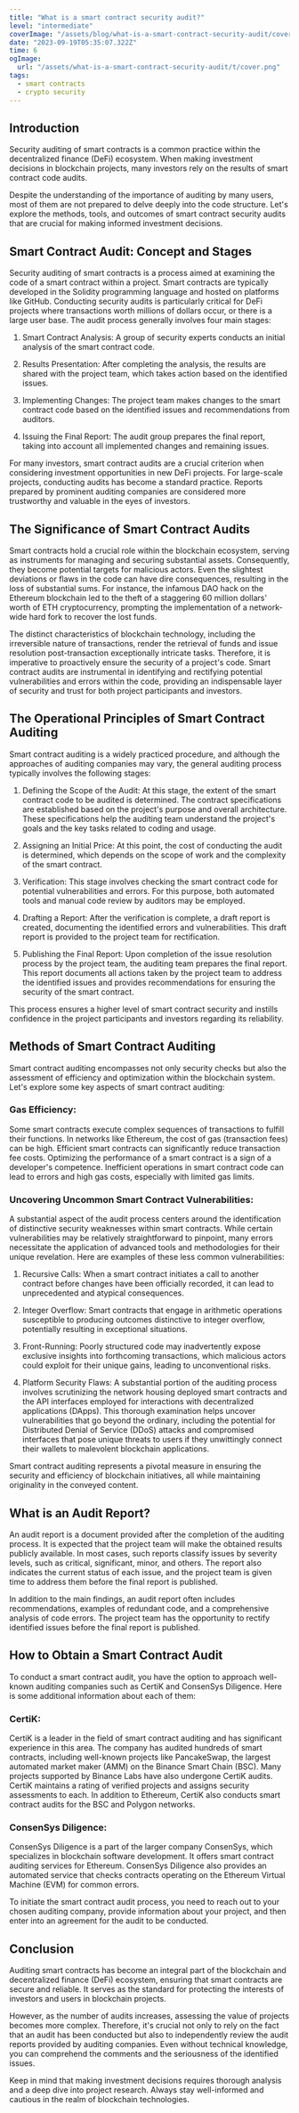 ```yaml
---
title: "What is a smart contract security audit?"
level: "intermediate"
coverImage: "/assets/blog/what-is-a-smart-contract-security-audit/cover.png"
date: "2023-09-19T05:35:07.322Z"
time: 6
ogImage:
  url: "/assets/what-is-a-smart-contract-security-audit/t/cover.png"
tags:
  - smart contracts
  - crypto security
---
```



## Introduction
Security auditing of smart contracts is a common practice within the decentralized finance (DeFi) ecosystem. When making investment decisions in blockchain projects, many investors rely on the results of smart contract code audits.

Despite the understanding of the importance of auditing by many users, most of them are not prepared to delve deeply into the code structure. Let's explore the methods, tools, and outcomes of smart contract security audits that are crucial for making informed investment decisions.

## Smart Contract Audit: Concept and Stages
Security auditing of smart contracts is a process aimed at examining the code of a smart contract within a project. Smart contracts are typically developed in the Solidity programming language and hosted on platforms like GitHub. Conducting security audits is particularly critical for DeFi projects where transactions worth millions of dollars occur, or there is a large user base. The audit process generally involves four main stages:

1. Smart Contract Analysis: A group of security experts conducts an initial analysis of the smart contract code.

2. Results Presentation: After completing the analysis, the results are shared with the project team, which takes action based on the identified issues.

3. Implementing Changes: The project team makes changes to the smart contract code based on the identified issues and recommendations from auditors.

4. Issuing the Final Report: The audit group prepares the final report, taking into account all implemented changes and remaining issues.

For many investors, smart contract audits are a crucial criterion when considering investment opportunities in new DeFi projects. For large-scale projects, conducting audits has become a standard practice. Reports prepared by prominent auditing companies are considered more trustworthy and valuable in the eyes of investors.

## The Significance of Smart Contract Audits
Smart contracts hold a crucial role within the blockchain ecosystem, serving as instruments for managing and securing substantial assets. Consequently, they become potential targets for malicious actors. Even the slightest deviations or flaws in the code can have dire consequences, resulting in the loss of substantial sums. For instance, the infamous DAO hack on the Ethereum blockchain led to the theft of a staggering 60 million dollars' worth of ETH cryptocurrency, prompting the implementation of a network-wide hard fork to recover the lost funds.

The distinct characteristics of blockchain technology, including the irreversible nature of transactions, render the retrieval of funds and issue resolution post-transaction exceptionally intricate tasks. Therefore, it is imperative to proactively ensure the security of a project's code. Smart contract audits are instrumental in identifying and rectifying potential vulnerabilities and errors within the code, providing an indispensable layer of security and trust for both project participants and investors.

## The Operational Principles of Smart Contract Auditing
Smart contract auditing is a widely practiced procedure, and although the approaches of auditing companies may vary, the general auditing process typically involves the following stages:

1. Defining the Scope of the Audit: At this stage, the extent of the smart contract code to be audited is determined. The contract specifications are established based on the project's purpose and overall architecture. These specifications help the auditing team understand the project's goals and the key tasks related to coding and usage.

2. Assigning an Initial Price: At this point, the cost of conducting the audit is determined, which depends on the scope of work and the complexity of the smart contract.

3. Verification: This stage involves checking the smart contract code for potential vulnerabilities and errors. For this purpose, both automated tools and manual code review by auditors may be employed.

4. Drafting a Report: After the verification is complete, a draft report is created, documenting the identified errors and vulnerabilities. This draft report is provided to the project team for rectification.

5. Publishing the Final Report: Upon completion of the issue resolution process by the project team, the auditing team prepares the final report. This report documents all actions taken by the project team to address the identified issues and provides recommendations for ensuring the security of the smart contract.

This process ensures a higher level of smart contract security and instills confidence in the project participants and investors regarding its reliability.

## Methods of Smart Contract Auditing
Smart contract auditing encompasses not only security checks but also the assessment of efficiency and optimization within the blockchain system. Let's explore some key aspects of smart contract auditing:

### Gas Efficiency:
Some smart contracts execute complex sequences of transactions to fulfill their functions. In networks like Ethereum, the cost of gas (transaction fees) can be high. Efficient smart contracts can significantly reduce transaction fee costs. Optimizing the performance of a smart contract is a sign of a developer's competence. Inefficient operations in smart contract code can lead to errors and high gas costs, especially with limited gas limits.

### Uncovering Uncommon Smart Contract Vulnerabilities:
A substantial aspect of the audit process centers around the identification of distinctive security weaknesses within smart contracts. While certain vulnerabilities may be relatively straightforward to pinpoint, many errors necessitate the application of advanced tools and methodologies for their unique revelation. Here are examples of these less common vulnerabilities:

1. Recursive Calls: When a smart contract initiates a call to another contract before changes have been officially recorded, it can lead to unprecedented and atypical consequences.

2. Integer Overflow: Smart contracts that engage in arithmetic operations susceptible to producing outcomes distinctive to integer overflow, potentially resulting in exceptional situations.

3. Front-Running: Poorly structured code may inadvertently expose exclusive insights into forthcoming transactions, which malicious actors could exploit for their unique gains, leading to unconventional risks.

4. Platform Security Flaws: A substantial portion of the auditing process involves scrutinizing the network housing deployed smart contracts and the API interfaces employed for interactions with decentralized applications (DApps). This thorough examination helps uncover vulnerabilities that go beyond the ordinary, including the potential for Distributed Denial of Service (DDoS) attacks and compromised interfaces that pose unique threats to users if they unwittingly connect their wallets to malevolent blockchain applications.

Smart contract auditing represents a pivotal measure in ensuring the security and efficiency of blockchain initiatives, all while maintaining originality in the conveyed content.

## What is an Audit Report?
An audit report is a document provided after the completion of the auditing process. It is expected that the project team will make the obtained results publicly available. In most cases, such reports classify issues by severity levels, such as critical, significant, minor, and others. The report also indicates the current status of each issue, and the project team is given time to address them before the final report is published.

In addition to the main findings, an audit report often includes recommendations, examples of redundant code, and a comprehensive analysis of code errors. The project team has the opportunity to rectify identified issues before the final report is published.

## How to Obtain a Smart Contract Audit
To conduct a smart contract audit, you have the option to approach well-known auditing companies such as CertiK and ConsenSys Diligence. Here is some additional information about each of them:

### CertiK:
CertiK is a leader in the field of smart contract auditing and has significant experience in this area. The company has audited hundreds of smart contracts, including well-known projects like PancakeSwap, the largest automated market maker (AMM) on the Binance Smart Chain (BSC). Many projects supported by Binance Labs have also undergone CertiK audits. CertiK maintains a rating of verified projects and assigns security assessments to each. In addition to Ethereum, CertiK also conducts smart contract audits for the BSC and Polygon networks.

### ConsenSys Diligence:
ConsenSys Diligence is a part of the larger company ConsenSys, which specializes in blockchain software development. It offers smart contract auditing services for Ethereum. ConsenSys Diligence also provides an automated service that checks contracts operating on the Ethereum Virtual Machine (EVM) for common errors.

To initiate the smart contract audit process, you need to reach out to your chosen auditing company, provide information about your project, and then enter into an agreement for the audit to be conducted.

## Conclusion
Auditing smart contracts has become an integral part of the blockchain and decentralized finance (DeFi) ecosystem, ensuring that smart contracts are secure and reliable. It serves as the standard for protecting the interests of investors and users in blockchain projects.

However, as the number of audits increases, assessing the value of projects becomes more complex. Therefore, it's crucial not only to rely on the fact that an audit has been conducted but also to independently review the audit reports provided by auditing companies. Even without technical knowledge, you can comprehend the comments and the seriousness of the identified issues.

Keep in mind that making investment decisions requires thorough analysis and a deep dive into project research. Always stay well-informed and cautious in the realm of blockchain technologies.


